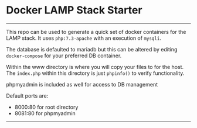 # Docker LAMP Stack Starter

---

This repo can be used to generate a quick set of docker containers for the LAMP stack. It uses `php:7.3-apache` with an execution of `mysqli`.

The database is defaulted to mariadb but this can be altered by editing `docker-compose` for your preferred DB container.

Within the www directory is where you will copy your files to for the host. The `index.php` within this directory is just `phpinfo()` to verify functionality.

phpmyadmin is included as well for access to DB management

Default ports are:

- 8000:80 for root directory
- 8081:80 for phpmyadmin

---
